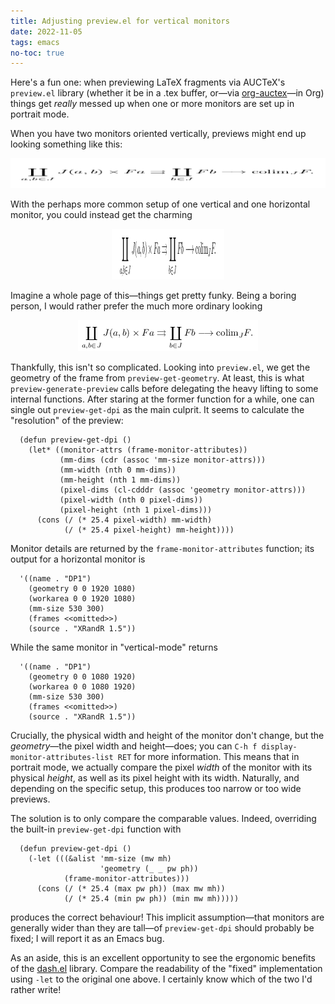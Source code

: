 ```yaml
---
title: Adjusting preview.el for vertical monitors
date: 2022-11-05
tags: emacs
no-toc: true
---
```


Here's a fun one: when previewing LaTeX fragments via AUCTeX's
`preview.el` library (whether it be in a .tex buffer, or—via
[org-auctex]—in Org) things get _really_ messed up when one or more
monitors are set up in portrait mode.

<!--more-->

When you have two monitors oriented vertically, previews might end up
looking something like this:

<p style="text-align:center;">
  <img class="pure-img" src="../images/vertical-preview/two-vertical.png"
       alt="preview with two vertical monitors, horribly squished vertically">
</p>

With the perhaps more common setup of one vertical and one horizontal
monitor, you could instead get the charming

<p style="text-align:center;">
  <img class="pure-img" src="../images/vertical-preview/one-vertical.png"
       alt="preview with one vertical monitor, horribly squished horizontally">
</p>

Imagine a whole page of this—things get pretty funky.  Being a boring
person, I would rather prefer the much more ordinary looking

<p style="text-align:center;">
  <img class="pure-img" src="../images/vertical-preview/normal.png"
       alt="normal preview, prefectly legible">
</p>

Thankfully, this isn't so complicated.  Looking into `preview.el`, we
get the geometry of the frame from `preview-get-geometry`.  At least,
this is what `preview-generate-preview` calls before delegating the
heavy lifting to some internal functions.  After staring at the former
function for a while, one can single out `preview-get-dpi` as the main
culprit.  It seems to calculate the "resolution" of the preview:

``` emacs-lisp
  (defun preview-get-dpi ()
    (let* ((monitor-attrs (frame-monitor-attributes))
           (mm-dims (cdr (assoc 'mm-size monitor-attrs)))
           (mm-width (nth 0 mm-dims))
           (mm-height (nth 1 mm-dims))
           (pixel-dims (cl-cdddr (assoc 'geometry monitor-attrs)))
           (pixel-width (nth 0 pixel-dims))
           (pixel-height (nth 1 pixel-dims)))
      (cons (/ (* 25.4 pixel-width) mm-width)
            (/ (* 25.4 pixel-height) mm-height))))
```

Monitor details are returned by the `frame-monitor-attributes` function;
its output for a horizontal monitor is

``` emacs-lisp
  '((name . "DP1")
    (geometry 0 0 1920 1080)
    (workarea 0 0 1920 1080)
    (mm-size 530 300)
    (frames <<omitted>>)
    (source . "XRandR 1.5"))
```

While the same monitor in "vertical-mode" returns

``` emacs-lisp
  '((name . "DP1")
    (geometry 0 0 1080 1920)
    (workarea 0 0 1080 1920)
    (mm-size 530 300)
    (frames <<omitted>>)
    (source . "XRandR 1.5"))
```

Crucially, the physical width and height of the monitor don't change,
but the _geometry_—the pixel width and height—does; you can `C-h f
display-monitor-attributes-list RET` for more information.  This means
that in portrait mode, we actually compare the pixel _width_ of the
monitor with its physical _height_, as well as its pixel height with its
width.  Naturally, and depending on the specific setup, this produces
too narrow or too wide previews.

The solution is to only compare the comparable values.  Indeed,
overriding the built-in `preview-get-dpi` function with

``` emacs-lisp
  (defun preview-get-dpi ()
    (-let (((&alist 'mm-size (mw mh)
                    'geometry (_ _ pw ph))
            (frame-monitor-attributes)))
      (cons (/ (* 25.4 (max pw ph)) (max mw mh))
            (/ (* 25.4 (min pw ph)) (min mw mh)))))
```

produces the correct behaviour!  This implicit assumption—that monitors
are generally wider than they are tall—of `preview-get-dpi` should
probably be fixed; I will report it as an Emacs bug.

As an aside, this is an excellent opportunity to see the ergonomic
benefits of the [dash.el] library.  Compare the readability of the
"fixed" implementation using `-let` to the original one above.  I
certainly know which of the two I'd rather write!

[org-auctex]: https://github.com/karthink/org-auctex
[dash.el]: https://github.com/magnars/dash.el
